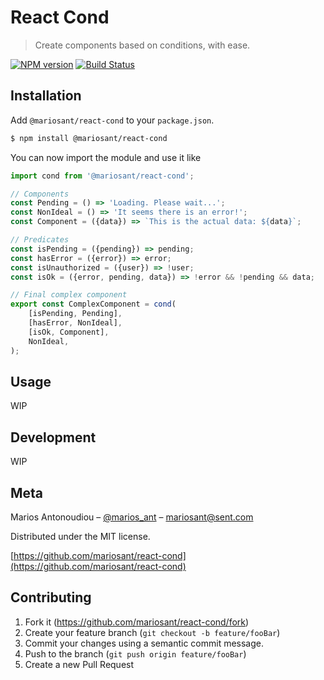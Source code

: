 # React Cond

> Create components based on conditions, with ease.

[![NPM version](https://img.shields.io/npm/v/@mariosant/react-cond.svg)](https://www.npmjs.com/package/@mariosant/react-cond)
[![Build Status](https://travis-ci.org/mariosant/react-cond.svg?branch=master)](https://travis-ci.org/mariosant/react-cond)

## Installation

Add `@mariosant/react-cond` to your `package.json`.

```bash
$ npm install @mariosant/react-cond
```

You can now import the module and use it like

```javascript
import cond from '@mariosant/react-cond';

// Components
const Pending = () => 'Loading. Please wait...';
const NonIdeal = () => 'It seems there is an error!';
const Component = ({data}) => `This is the actual data: ${data}`;

// Predicates
const isPending = ({pending}) => pending;
const hasError = ({error}) => error;
const isUnauthorized = ({user}) => !user;
const isOk = ({error, pending, data}) => !error && !pending && data;

// Final complex component
export const ComplexComponent = cond(
	[isPending, Pending],
	[hasError, NonIdeal],
	[isOk, Component],
	NonIdeal,
);
```

## Usage

WIP

## Development

WIP

## Meta

Marios Antonoudiou – [@marios_ant](https://twitter.com/marios_ant) – mariosant@sent.com

Distributed under the MIT license.

[https://github.com/mariosant/react-cond](https://github.com/mariosant/react-cond)

## Contributing

1. Fork it (<https://github.com/mariosant/react-cond/fork>)
2. Create your feature branch (`git checkout -b feature/fooBar`)
3. Commit your changes using a semantic commit message.
4. Push to the branch (`git push origin feature/fooBar`)
5. Create a new Pull Request
